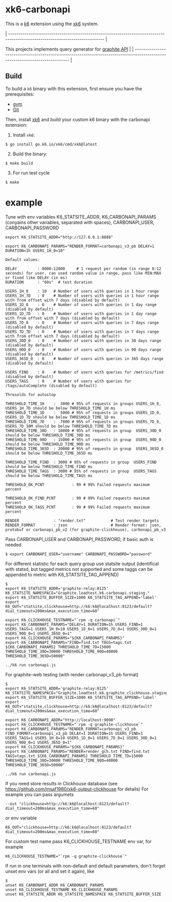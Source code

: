 # xk6-carbonapi

This is a [k6](https://go.k6.io/k6) extension using the [xk6](https://github.com/grafana/xk6) system.

| ---------------------------------------------------------------------------------------------------------------------------- |

This projects implements query generator for [graphite API](https://graphite-api.readthedocs.io/en/latest/api.html)
|
| ---------------------------------------------------------------------------------------------------------------------------- |

## Build

To build a `k6` binary with this extension, first ensure you have the prerequisites:

- [gvm](https://github.com/moovweb/gvm)
- [Git](https://git-scm.com/)

Then, install [xk6](https://github.com/grafana/xk6) and build your custom k6 binary with the carbonapi extension:

1. Install `xk6`:
  ```shell
  $ go install go.k6.io/xk6/cmd/xk6@latest
  ```

2. Build the binary:
  ```shell
  $ make build
  ```

3. For run test cycle
  ```shell
  $ make
  ```

# example

Tune with env variables K6_STATSITE_ADDR, K6_CARBONAPI_PARAMS (conyains other variables, separated with spaces), CARBONAPI_USER,  CARBONAPI_PASSWORD
```
export K6_STATSITE_ADDR="http://127.0.0.1:8888"

export K6_CARBONAPI_PARAMS="RENDER_FORMAT=carbonapi_v3_pb DELAY=1 DURATION=1h USERS_1H_0=10"

Default values:

DELAY         : 8000:12000     # 1 request per random (in range 8:12 seconds) for user, can used random value in range, pass like MIN:MAX or fixed like DELAY (in ms)
DURATION      : "60s"  # test duration

USERS_1H_0    : 10   # Number of users with queries in 1 hour range
USERS_1H_7D   : 0    # Number of users with queries in 1 hour range with from offset with 7 days (disabled by default)
USERS_1D_0    : 0    # Number of users with queries in 1 day range (disabled by default)
USERS_1D_7D   : 0    # Number of users with queries in 1 day range with from offset with 7 days (disabled by default)
USERS_7D_0    : 0    # Number of users with queries in 7 days range (disabled by default)
USERS_7D_7D   : 0    # Number of users with queries in 7 days range with from offset with 7 days (disabled by default)
USERS_30D_0   : 0    # Number of users with queries in 30 days range (disabled by default)
USERS_90D_0   : 0    # Number of users with queries in 90 days range (disabled by default)
USERS_365D_0  : 0    # Number of users with queries in 365 days range (disabled by default)

USERS_FIND    : 0    # Number of users with queries for /metrics/find (disabled by default)
USERS_TAGS    : 0    # Number of users with queries for /tags/autoComplete (disabled by default)

Thresolds for autostop

THRESHOLD_TIME_1H    :  3000 # 95% of requests in groups USERS_1H_0, USERS_1H_7D should be below THRESHOLD_TIME_1H ms
THRESHOLD_TIME_1D    :  5000 # 95% of requests in groups USERS_1D_0, USERS_1D_7D should be below THRESHOLD_TIME_1D ms
THRESHOLD_TIME_7D    :  7000 # 95% of requests in groups USERS_7D_0, USERS_7D_10M should be below THRESHOLD_TIME_7D ms
THRESHOLD_TIME_30D   : 10000 # 95% of requests in group  USERS_30D_0 should be below THRESHOLD_TIME_30D ms
THRESHOLD_TIME_90D   : 15000 # 95% of requests in group  USERS_90D_0 should be below THRESHOLD_TIME_90D ms
THRESHOLD_TIME_365D  : 20000 # 95% of requests in group  USERS_365D_0 should be below THRESHOLD_TIME_365D ms

THRESHOLD_TIME_FIND  : 3000 # 95% of requests in group  USERS_FIND should be below THRESHOLD_TIME_FIND ms
THRESHOLD_TIME_TAGS  : 3000 # 95% of requests in group  USERS_TAGS should be below THRESHOLD_TIME_TAGS ms

THRESHOLD_OK_PCNT            : 99 # 99% Failed requests maximum percent

THRESHOLD_OK_FIND_PCNT       : 99 # 99% Failed requests maximum percent
THRESHOLD_OK_TAGS_PCNT       : 99 # 99% Failed requests maximum percent

RENDER               : "render.txt"           # Test render targets
RENDER_FORMAT        : json                   # Render format: json, protobuf or carbonapi_pb_v2 (for graphite-clickhouse), carbonapi_pb_v3
```

Pass CARBONAPI_USER and CARBONAPI_PASSWORD, if basic auth is needed
 ```shell
$ export CARBONAPI_USER="username" CARBONAPI_PASSWORD="password"
  ```

For different statistic for each query group use statsite output (identifical with statsd, but tagged metrics not supported and some taggs can be appended to metric with K6_STATSITE_TAG_APPEND)

```shell
$
export K6_STATSITE_ADDR='graphite-relay:8125' K6_STATSITE_NAMESPACE="Graphite.loadtest.k6.carbonapi.staging."
export K6_STATSITE_BUFFER_SIZE=1000 K6_STATSITE_TAG_APPEND='label'
export K6_OUT="statsite,clickhouse=http://k6:k6@localhost:8123/default?dial_timeout=200ms&max_execution_time=60"

export K6_CLICKHOUSE_TESTNAME="`rpm -q carbonapi`"
export K6_CARBONAPI_PARAMS="DELAY=1 DURATION=1h USERS_FIND=1 USERS_TAGS=1 USERS_1H_0=10 USERS_1D_0=1 USERS_7D_0=1 USERS_30D_0=1 USERS_90D_0=1 USERS_365D_0=1"
export K6_CLICKHOUSE_PARAMS="${K6_CARBONAPI_PARAMS}"
export K6_CARBONAPI_PARAMS="FIND=find.txt TAGS=tags.txt ${K6_CARBONAPI_PARAMS} THRESHOLD_TIME_7D=15000 THRESHOLD_TIME_30D=30000 THRESHOLD_TIME_90D=40000 THRESHOLD_TIME_365D=50000"

../k6 run carbonapi.js
```

For graphite-web testing (with render carbonapi_v3_pb format)

```shell
$
export K6_STATSITE_ADDR='graphite-relay:8125' K6_STATSITE_NAMESPACE="Graphite.loadtest.k6.graphite_clickhouse.staging."
export K6_STATSITE_BUFFER_SIZE=1000 K6_STATSITE_TAG_APPEND='label'
export K6_OUT="statsite,clickhouse=http://k6:k6@localhost:8123/default?dial_timeout=200ms&max_execution_time=60"

export K6_CARBONAPI_ADDR="http://localhost:9090"
export K6_CLICKHOUSE_TESTNAME="`rpm -q graphite-clickhouse`"
export K6_CARBONAPI_PARAMS="RENDER_FORMAT=carbonapi_v3_pb FIND_FORMAT=carbonapi_v3_pb DELAY=1 DURATION=1h USERS_FIND=1 USERS_TAGS=1 USERS_1H_0=10 USERS_1D_0=1 USERS_7D_0=1 USERS_30D_0=1 USERS_90D_0=1 USERS_365D_0=1"
export K6_CLICKHOUSE_PARAMS="${K6_CARBONAPI_PARAMS}"
export K6_CARBONAPI_PARAMS="RENDER=render_gch.txt FIND=find.txt TAGS=tags.txt ${K6_CARBONAPI_PARAMS} THRESHOLD_TIME_7D=15000 THRESHOLD_TIME_30D=30000 THRESHOLD_TIME_90D=40000 THRESHOLD_TIME_365D=50000"

../k6 run carbonapi.js
```


If you need store results in Clickhouse database (see https://github.com/msaf1980/xk6-output-clickhouse for details)
For example you can pass argumets 
```
--out "clickhouse=http://k6:k6@localhost:8123/default?dial_timeout=200ms&max_execution_time=60"
```
or env variable
```
K6_OUT="clickhouse=http://k6:k6@localhost:8123/default?dial_timeout=200ms&max_execution_time=60" 
```

For custom test name pass K6_CLICKHOUSE_TESTNAME env var, for example
```
K6_CLICKHOUSE_TESTNAME="`rpm -q graphite-clickhouse`"
```

If run in one terminals with  non-default and default  parameters, don't forget unset env vars (or all and set it again), like

```shell
$
unset K6_CARBONAPI_ADDR K6_CARBONAPI_PARAMS
unset K6_CLICKHOUSE_TESTNAME K6_CLICKHOUSE_PARAMS
unset K6_STATSITE_ADDR K6_STATSITE_NAMESPACE K6_STATSITE_BUFFER_SIZE
```

